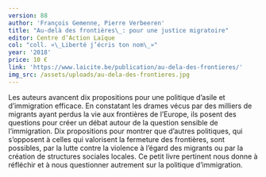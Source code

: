 ```yaml
---
version: 88
author: 'François Gemenne, Pierre Verbeeren'
title: "Au-delà des frontières\_: pour une justice migratoire"
editor: Centre d’Action Laïque
col: "coll. «\_Liberté j’écris ton nom\_»"
year: '2018'
price: 10 €
link: 'https://www.laicite.be/publication/au-dela-des-frontieres/'
img_src: /assets/uploads/au-dela-des-frontieres.jpg
---
```

Les auteurs avancent dix propositions pour une politique d’asile et d’immigration efficace. En constatant les drames vécus par des milliers de migrants ayant perdus la vie aux frontières de l’Europe, ils posent des questions pour créer un débat autour de la question sensible de l’immigration. Dix propositions pour montrer que d’autres politiques, qui s’opposent à celles qui valorisent la fermeture des frontières, sont possibles, par la lutte contre la violence à l’égard des migrants ou par la création de structures sociales locales. Ce petit livre pertinent nous donne à réfléchir et à nous questionner autrement sur la politique d’immigration.
